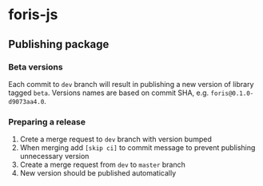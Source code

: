 # foris-js

## Publishing package

### Beta versions

Each commit to `dev` branch will result in publishing a new version of library
tagged `beta`. Versions names are based on commit SHA, e.g. 
`foris@0.1.0-d9073aa4.0`.

### Preparing a release

1. Crete a merge request to `dev` branch with version bumped
2. When merging add `[skip ci]` to commit message to prevent publishing
unnecessary version
3. Create a merge request from `dev` to `master` branch
4. New version should be published automatically
